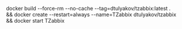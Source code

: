 docker build --force-rm --no-cache --tag=dtulyakov/tzabbix:latest . \
  && docker create --restart=always --name=TZabbix dtulyakov/tzabbix \
  && docker start TZabbix
